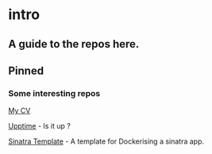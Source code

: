 # intro 

## A guide to the repos here.

## Pinned

### Some interesting repos

[My CV](https://github.com/morganism/cv)

[Upptime](https://github.com/morganism/upptime) - Is it up ?

[Sinatra Template](https://github.com/morganism/sinatra_template) - A template for Dockerising a sinatra app.

